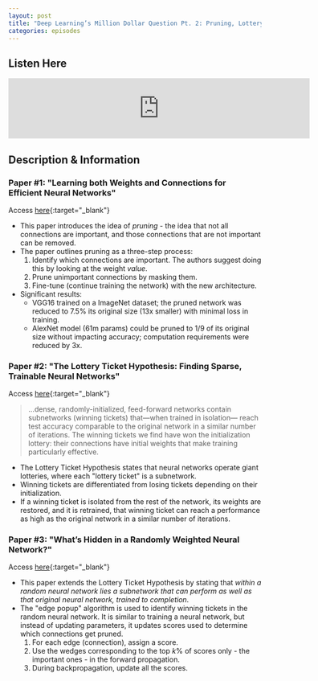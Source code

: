 ```yaml
---
layout: post
title: "Deep Learning’s Million Dollar Question Pt. 2: Pruning, Lottery Tickets, and High-Performance Random Networks | Ep. 2"
categories: episodes
---
```


## Listen Here
<html>
  <iframe src="https://anchor.fm/andre-ye/embed/episodes/Deep-Learnings-Million-Dollar-Question-Pt--2-Pruning--Lottery-Tickets--and-High-Performance-Random-Networks--Ep--2-eqlj2v" height="120px" width="600px" frameborder="0" scrolling="no"></iframe>
</html>

## Description & Information

### Paper #1: "Learning both Weights and Connections for Efficient Neural Networks"
Access [here](https://arxiv.org/pdf/1506.02626.pdf){:target="_blank"}
- This paper introduces the idea of *pruning* - the idea that not all connections are important, and those connections that are not important can be removed.
- The paper outlines pruning as a three-step process:
  1. Identify which connections are important. The authors suggest doing this by looking at the weight *value*.
  2. Prune unimportant connections by masking them.
  3. Fine-tune (continue training the network) with the new architecture.
- Significant results:
  - VGG16 trained on a ImageNet dataset; the pruned network was reduced to 7.5% its original size (13x smaller) with minimal loss in training.
  - AlexNet model (61m params) could be pruned to 1/9 of its original size without impacting accuracy; computation requirements were reduced by 3x.

### Paper #2: "The Lottery Ticket Hypothesis: Finding Sparse, Trainable Neural Networks"
Access [here](https://arxiv.org/pdf/1803.03635v4.pdf){:target="_blank"}
> ...dense, randomly-initialized, feed-forward networks contain subnetworks (winning tickets) that—when trained in isolation— reach test accuracy comparable to the original network in a similar number of iterations. The winning tickets we find have won the initialization lottery: their connections have initial weights that make training particularly effective.

- The Lottery Ticket Hypothesis states that neural networks operate giant lotteries, where each "lottery ticket" is a subnetwork.
- Winning tickets are differentiated from losing tickets depending on their initialization.
- If a winning ticket is isolated from the rest of the network, its weights are restored, and it is retrained, that winning ticket can reach a performance as high as the original network in a similar number of iterations.

### Paper #3: "What’s Hidden in a Randomly Weighted Neural Network?"
Access [here](https://arxiv.org/pdf/1911.13299.pdf){:target="_blank"}
- This paper extends the Lottery Ticket Hypothesis by stating that *within a random neural network lies a subnetwork that can perform as well as that original neural network, trained to completion*.
- The "edge popup" algorithm is used to identify winning tickets in the random neural network. It is similar to training a neural network, but instead of updating parameters, it updates scores used to determine which connections get pruned.
  1. For each edge (connection), assign a score.
  2. Use the wedges corresponding to the top *k*% of scores only - the important ones - in the forward propagation.
  3. During backpropagation, update all the scores.
